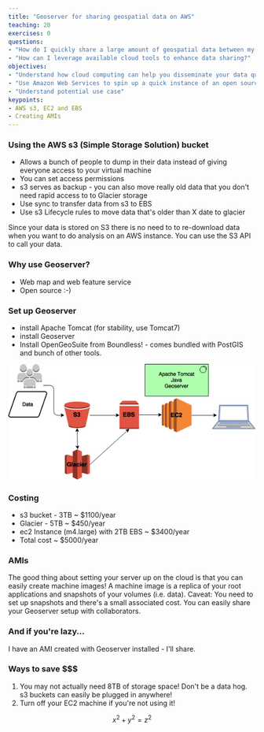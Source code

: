 ```yaml
---
title: "Geoserver for sharing geospatial data on AWS"
teaching: 20
exercises: 0
questions:
- "How do I quickly share a large amount of geospatial data between my collaborators?"
- "How can I leverage available cloud tools to enhance data sharing?"
objectives:
- "Understand how cloud computing can help you disseminate your data quickly" 
- "Use Amazon Web Services to spin up a quick instance of an open source server for geospatial data (Geoserver)"
- "Understand potential use case"
keypoints:
- AWS s3, EC2 and EBS
- Creating AMIs
---
```


### Using the AWS s3 (Simple Storage Solution) bucket 

* Allows a bunch of people to dump in their data instead of giving everyone access to your virtual machine
* You can set access permissions
* s3 serves as backup - you can also move really old data that you don't need rapid access to to Glacier storage
* Use sync to transfer data from s3 to EBS
* Use s3 Lifecycle rules to move data that's older than X date to glacier

Since your data is stored on S3 there is no need to to re-download data when you want to do analysis on an AWS instance. You can use the S3 API to call your data. 

### Why use Geoserver?
* Web map and web feature service
* Open source :-)

### Set up Geoserver
* install Apache Tomcat (for stability, use Tomcat7)
* install Geoserver
* Install OpenGeoSuite from Boundless! - comes bundled with PostGIS and bunch of other tools. 

![geoserver set up](../fig/geoserver.png)

### Costing
* s3 bucket - 3TB ~ $1100/year
* Glacier - 5TB ~ $450/year
* ec2 Instance (m4.large) with 2TB EBS ~ $3400/year
* Total cost ~ $5000/year

### AMIs
The good thing about setting your server up on the cloud is that you can easily create machine images! A machine image is a replica of your root applications and snapshots of your volumes (i.e. data). Caveat: You need to set up snapshots and there's a small associated cost. You can easily share your Geoserver setup with collaborators. 

### And if you're lazy... 
I have an AMI created with Geoserver installed - I'll share.

### Ways to save $$$
1. You may not actually need 8TB of storage space! Don't be a data hog. s3 buckets can easily be plugged in anywhere!
2. Turn off your EC2 machine if you're not using it! 


$$ x^{2} + y^{2} = z^{2} $$
